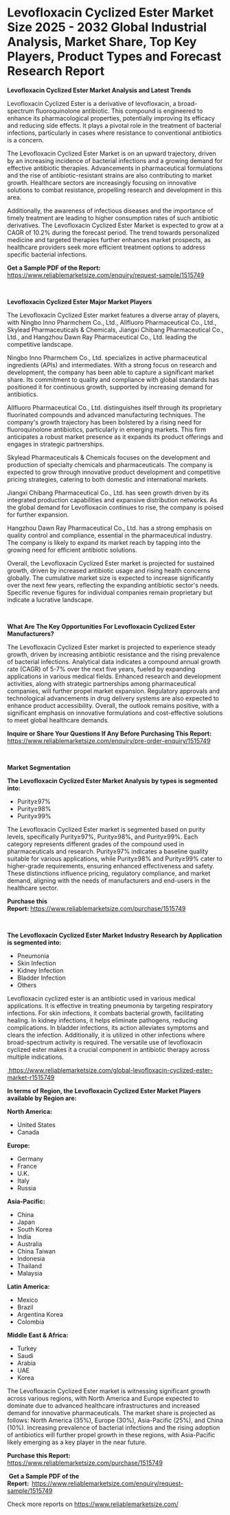 <p><h1>Levofloxacin Cyclized Ester Market Size 2025 - 2032 Global Industrial Analysis, Market Share, Top Key Players, Product Types and Forecast Research Report</h1></p><p><strong>Levofloxacin Cyclized Ester Market Analysis and Latest Trends</strong></p>
<p><p>Levofloxacin Cyclized Ester is a derivative of levofloxacin, a broad-spectrum fluoroquinolone antibiotic. This compound is engineered to enhance its pharmacological properties, potentially improving its efficacy and reducing side effects. It plays a pivotal role in the treatment of bacterial infections, particularly in cases where resistance to conventional antibiotics is a concern.</p><p>The Levofloxacin Cyclized Ester Market is on an upward trajectory, driven by an increasing incidence of bacterial infections and a growing demand for effective antibiotic therapies. Advancements in pharmaceutical formulations and the rise of antibiotic-resistant strains are also contributing to market growth. Healthcare sectors are increasingly focusing on innovative solutions to combat resistance, propelling research and development in this area.</p><p>Additionally, the awareness of infectious diseases and the importance of timely treatment are leading to higher consumption rates of such antibiotic derivatives. The Levofloxacin Cyclized Ester Market is expected to grow at a CAGR of 10.2% during the forecast period. The trend towards personalized medicine and targeted therapies further enhances market prospects, as healthcare providers seek more efficient treatment options to address specific bacterial infections.</p></p>
<p><strong>Get a Sample PDF of the Report:&nbsp;</strong> <a href="https://www.reliablemarketsize.com/enquiry/request-sample/1515749?utm_campaign=2334&utm_medium=2&utm_source=Github&utm_content=ia&utm_term=29032025&utm_id=levofloxacin-cyclized-ester">https://www.reliablemarketsize.com/enquiry/request-sample/1515749</a></p>
<p>&nbsp;</p>
<p><strong>Levofloxacin Cyclized Ester Major Market Players</strong></p>
<p><p>The Levofloxacin Cyclized Ester market features a diverse array of players, with Ningbo Inno Pharmchem Co., Ltd., Allfluoro Pharmaceutical Co., Ltd., Skylead Pharmaceuticals & Chemicals, Jiangxi Chibang Pharmaceutical Co., Ltd., and Hangzhou Dawn Ray Pharmaceutical Co., Ltd. leading the competitive landscape.</p><p>Ningbo Inno Pharmchem Co., Ltd. specializes in active pharmaceutical ingredients (APIs) and intermediates. With a strong focus on research and development, the company has been able to capture a significant market share. Its commitment to quality and compliance with global standards has positioned it for continuous growth, supported by increasing demand for antibiotics.</p><p>Allfluoro Pharmaceutical Co., Ltd. distinguishes itself through its proprietary fluorinated compounds and advanced manufacturing techniques. The company's growth trajectory has been bolstered by a rising need for fluoroquinolone antibiotics, particularly in emerging markets. This firm anticipates a robust market presence as it expands its product offerings and engages in strategic partnerships.</p><p>Skylead Pharmaceuticals & Chemicals focuses on the development and production of specialty chemicals and pharmaceuticals. The company is expected to grow through innovative product development and competitive pricing strategies, catering to both domestic and international markets. </p><p>Jiangxi Chibang Pharmaceutical Co., Ltd. has seen growth driven by its integrated production capabilities and expansive distribution networks. As the global demand for Levofloxacin continues to rise, the company is poised for further expansion.</p><p>Hangzhou Dawn Ray Pharmaceutical Co., Ltd. has a strong emphasis on quality control and compliance, essential in the pharmaceutical industry. The company is likely to expand its market reach by tapping into the growing need for efficient antibiotic solutions.</p><p>Overall, the Levofloxacin Cyclized Ester market is projected for sustained growth, driven by increased antibiotic usage and rising health concerns globally. The cumulative market size is expected to increase significantly over the next few years, reflecting the expanding antibiotic sector's needs. Specific revenue figures for individual companies remain proprietary but indicate a lucrative landscape.</p></p>
<p>&nbsp;</p>
<p><strong>What Are The Key Opportunities For Levofloxacin Cyclized Ester Manufacturers?</strong></p>
<p><p>The Levofloxacin Cyclized Ester market is projected to experience steady growth, driven by increasing antibiotic resistance and the rising prevalence of bacterial infections. Analytical data indicates a compound annual growth rate (CAGR) of 5-7% over the next five years, fueled by expanding applications in various medical fields. Enhanced research and development activities, along with strategic partnerships among pharmaceutical companies, will further propel market expansion. Regulatory approvals and technological advancements in drug delivery systems are also expected to enhance product accessibility. Overall, the outlook remains positive, with a significant emphasis on innovative formulations and cost-effective solutions to meet global healthcare demands.</p></p>
<p><strong>Inquire or Share Your Questions If Any Before Purchasing This Report:</strong> <a href="https://www.reliablemarketsize.com/enquiry/pre-order-enquiry/1515749?utm_campaign=2334&utm_medium=2&utm_source=Github&utm_content=ia&utm_term=29032025&utm_id=levofloxacin-cyclized-ester">https://www.reliablemarketsize.com/enquiry/pre-order-enquiry/1515749</a></p>
<p>&nbsp;</p>
<p><strong>Market Segmentation</strong></p>
<p><strong>The Levofloxacin Cyclized Ester Market Analysis by types is segmented into:</strong></p>
<p><ul><li>Purity≥97%</li><li>Purity≥98%</li><li>Purity≥99%</li></ul></p>
<p><p>The Levofloxacin Cyclized Ester market is segmented based on purity levels, specifically Purity≥97%, Purity≥98%, and Purity≥99%. Each category represents different grades of the compound used in pharmaceuticals and research. Purity≥97% indicates a baseline quality suitable for various applications, while Purity≥98% and Purity≥99% cater to higher-grade requirements, ensuring enhanced effectiveness and safety. These distinctions influence pricing, regulatory compliance, and market demand, aligning with the needs of manufacturers and end-users in the healthcare sector.</p></p>
<p><strong>Purchase this Report:&nbsp;</strong><a href="https://www.reliablemarketsize.com/purchase/1515749?utm_campaign=2334&utm_medium=2&utm_source=Github&utm_content=ia&utm_term=29032025&utm_id=levofloxacin-cyclized-ester">https://www.reliablemarketsize.com/purchase/1515749</a></p>
<p>&nbsp;</p>
<p><strong>The Levofloxacin Cyclized Ester Market Industry Research by Application is segmented into:</strong></p>
<p><ul><li>Pneumonia</li><li>Skin Infection</li><li>Kidney Infection</li><li>Bladder Infection</li><li>Others</li></ul></p>
<p><p>Levofloxacin cyclized ester is an antibiotic used in various medical applications. It is effective in treating pneumonia by targeting respiratory infections. For skin infections, it combats bacterial growth, facilitating healing. In kidney infections, it helps eliminate pathogens, reducing complications. In bladder infections, its action alleviates symptoms and clears the infection. Additionally, it is utilized in other infections where broad-spectrum activity is required. The versatile use of levofloxacin cyclized ester makes it a crucial component in antibiotic therapy across multiple indications.</p></p>
<p><a href="https://www.reliablemarketsize.com/global-levofloxacin-cyclized-ester-market-r1515749?utm_campaign=2334&utm_medium=2&utm_source=Github&utm_content=ia&utm_term=29032025&utm_id=levofloxacin-cyclized-ester">&nbsp;https://www.reliablemarketsize.com/global-levofloxacin-cyclized-ester-market-r1515749</a></p>
<p><strong>In terms of Region, the Levofloxacin Cyclized Ester Market Players available by Region are:</strong></p>
<p>
    <p> <strong> North America: </strong>
        <ul>
            <li>United States</li>
            <li>Canada</li>
        </ul>
        </p> 
    <p> <strong> Europe: </strong>
        <ul>
            <li>Germany</li>
            <li>France</li>
            <li>U.K.</li>
            <li>Italy</li>
            <li>Russia</li>
        </ul>
        </p> 
    <p> <strong> Asia-Pacific: </strong>
        <ul>
            <li>China</li>
            <li>Japan</li>
            <li>South Korea</li>
            <li>India</li>
            <li>Australia</li>
            <li>China Taiwan</li>
            <li>Indonesia</li>
            <li>Thailand</li>
            <li>Malaysia</li>
        </ul>
        </p> 
    <p> <strong> Latin America: </strong>
        <ul>
            <li>Mexico</li>
            <li>Brazil</li>
            <li>Argentina Korea</li>
            <li>Colombia</li>
        </ul>
        </p> 
    <p> <strong> Middle East & Africa: </strong>
        <ul>
            <li>Turkey</li>
            <li>Saudi</li>
            <li>Arabia</li>
            <li>UAE</li>
            <li>Korea</li>
        </ul>
    </p>
    </p>
<p><p>The Levofloxacin Cyclized Ester market is witnessing significant growth across various regions, with North America and Europe expected to dominate due to advanced healthcare infrastructures and increased demand for innovative pharmaceuticals. The market share is projected as follows: North America (35%), Europe (30%), Asia-Pacific (25%), and China (10%). Increasing prevalence of bacterial infections and the rising adoption of antibiotics will further propel growth in these regions, with Asia-Pacific likely emerging as a key player in the near future.</p></p>
<p><strong>Purchase this Report: </strong><a href="https://www.reliablemarketsize.com/purchase/1515749?utm_campaign=2334&utm_medium=2&utm_source=Github&utm_content=ia&utm_term=29032025&utm_id=levofloxacin-cyclized-ester">https://www.reliablemarketsize.com/purchase/1515749</a></p>
<p>&nbsp;<strong>Get a Sample PDF of the Report:&nbsp;&nbsp;</strong><a href="https://www.reliablemarketsize.com/enquiry/request-sample/1515749?utm_campaign=2334&utm_medium=2&utm_source=Github&utm_content=ia&utm_term=29032025&utm_id=levofloxacin-cyclized-ester">https://www.reliablemarketsize.com/enquiry/request-sample/1515749</a></p>
<p><strong></strong></p>
<p>Check more reports on <a href="https://www.reliablemarketsize.com/?utm_campaign=2334&utm_medium=2&utm_source=Github&utm_content=ia&utm_term=29032025&utm_id=levofloxacin-cyclized-ester">https://www.reliablemarketsize.com/</a></p>